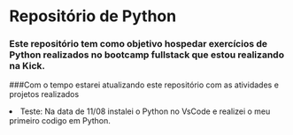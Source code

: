 # Repositório de Python
### Este repositório tem como objetivo hospedar exercícios de Python realizados no bootcamp fullstack que estou realizando na Kick.

###Com o tempo estarei atualizando este repositório com as atividades e projetos realizados

<li>Teste: Na data de 11/08 instalei o Python no VsCode e realizei o meu primeiro codigo em Python.
